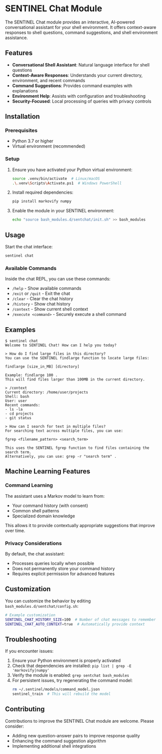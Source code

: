 # SENTINEL Chat Module

The SENTINEL Chat module provides an interactive, AI-powered conversational assistant for your shell environment. It offers context-aware responses to shell questions, command suggestions, and shell environment assistance.

## Features

- **Conversational Shell Assistant**: Natural language interface for shell questions
- **Context-Aware Responses**: Understands your current directory, environment, and recent commands
- **Command Suggestions**: Provides command examples with explanations
- **Environment Help**: Assists with configuration and troubleshooting
- **Security-Focused**: Local processing of queries with privacy controls

## Installation

### Prerequisites

- Python 3.7 or higher
- Virtual environment (recommended)

### Setup

1. Ensure you have activated your Python virtual environment:
   ```bash
   source .venv/bin/activate  # Linux/macOS
   .\.venv\Scripts\Activate.ps1  # Windows PowerShell
   ```

2. Install required dependencies:
   ```bash
   pip install markovify numpy 
   ```

3. Enable the module in your SENTINEL environment:
   ```bash
   echo "source bash_modules.d/sentchat/init.sh" >> bash_modules
   ```

## Usage

Start the chat interface:
```bash
sentinel chat
```

### Available Commands

Inside the chat REPL, you can use these commands:

- `/help` - Show available commands
- `/exit` or `/quit` - Exit the chat
- `/clear` - Clear the chat history
- `/history` - Show chat history
- `/context` - Show current shell context
- `/execute <command>` - Securely execute a shell command

## Examples

```
$ sentinel chat
Welcome to SENTINEL Chat! How can I help you today?

> How do I find large files in this directory?
You can use the SENTINEL findlarge function to locate large files:

findlarge [size_in_MB] [directory]

Example: findlarge 100 .
This will find files larger than 100MB in the current directory.

> /context
Current directory: /home/user/projects
Shell: bash
User: user
Recent commands:
- ls -la
- cd projects
- git status

> How can I search for text in multiple files?
For searching text across multiple files, you can use:

fgrep <filename_pattern> <search_term>

This uses the SENTINEL fgrep function to find files containing the search term.
Alternatively, you can use: grep -r "search term" .
```

## Machine Learning Features

### Command Learning

The assistant uses a Markov model to learn from:
- Your command history (with consent)
- Common shell patterns
- Specialized domain knowledge

This allows it to provide contextually appropriate suggestions that improve over time.

### Privacy Considerations

By default, the chat assistant:
- Processes queries locally when possible
- Does not permanently store your command history
- Requires explicit permission for advanced features

## Customization

You can customize the behavior by editing `bash_modules.d/sentchat/config.sh`:

```bash
# Example customization
SENTINEL_CHAT_HISTORY_SIZE=100  # Number of chat messages to remember
SENTINEL_CHAT_AUTO_CONTEXT=true  # Automatically provide context
```

## Troubleshooting

If you encounter issues:

1. Ensure your Python environment is properly activated
2. Check that dependencies are installed: `pip list | grep -E 'markovify|numpy'`
3. Verify the module is enabled: `grep sentchat bash_modules`
4. For persistent issues, try regenerating the command model: 
   ```bash
   rm ~/.sentinel/models/command_model.json
   sentinel_train  # This will rebuild the model
   ```

## Contributing

Contributions to improve the SENTINEL Chat module are welcome. Please consider:

- Adding new question-answer pairs to improve response quality
- Enhancing the command suggestion algorithm
- Implementing additional shell integrations 